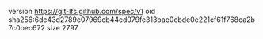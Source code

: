 version https://git-lfs.github.com/spec/v1
oid sha256:6dc43d2789c07969cb44cd079fc313bae0cbde0e221cf61f768ca2b7c0bec672
size 2797

